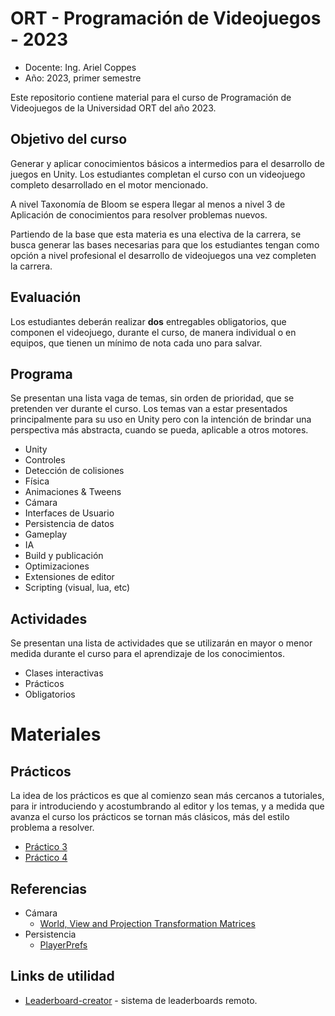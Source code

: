 # ORT - Programación de Videojuegos - 2023

* Docente: Ing. Ariel Coppes
* Año: 2023, primer semestre

Este repositorio contiene material para el curso de Programación de Videojuegos de la Universidad ORT del año 2023. 

## Objetivo del curso

Generar y aplicar conocimientos básicos a intermedios para el desarrollo de juegos en Unity. Los estudiantes completan el curso con un videojuego completo desarrollado en el motor mencionado.

A nivel Taxonomía de Bloom se espera llegar al menos a nivel 3 de Aplicación de conocimientos para resolver problemas nuevos.

Partiendo de la base que esta materia es una electiva de la carrera, se busca generar las bases necesarias para que los estudiantes tengan como opción a nivel profesional el desarrollo de videojuegos una vez completen la carrera.

## Evaluación 

Los estudiantes deberán realizar **dos** entregables obligatorios, que componen el videojuego, durante el curso, de manera individual o en equipos, que tienen un mínimo de nota cada uno para salvar.

## Programa

Se presentan una lista vaga de temas, sin orden de prioridad, que se pretenden ver durante el curso. Los temas van a estar presentados principalmente para su uso en Unity pero con la intención de brindar una perspectiva más abstracta, cuando se pueda, aplicable a otros motores.

* Unity
* Controles
* Detección de colisiones
* Física
* Animaciones & Tweens
* Cámara
* Interfaces de Usuario
* Persistencia de datos
* Gameplay
* IA
* Build y publicación
* Optimizaciones
* Extensiones de editor
* Scripting (visual, lua, etc)

## Actividades

Se presentan una lista de actividades que se utilizarán en mayor o menor medida durante el curso para el aprendizaje de los conocimientos.

* Clases interactivas
* Prácticos
* Obligatorios

# Materiales

## Prácticos

La idea de los prácticos es que al comienzo sean más cercanos a tutoriales, para ir introduciendo y acostumbrando al editor y los temas, y a medida que avanza el curso los prácticos se tornan más clásicos, más del estilo problema a resolver. 

* [Práctico 3](Practico3/Readme.md)
* [Práctico 4](Practico4/Readme.md)

## Referencias

* Cámara
  - [World, View and Projection Transformation Matrices](http://www.codinglabs.net/article_world_view_projection_matrix.aspx)
* Persistencia
  - [PlayerPrefs](https://docs.unity3d.com/ScriptReference/PlayerPrefs.html)

## Links de utilidad

* [Leaderboard-creator](https://danqzq.itch.io/leaderboard-creator) - sistema de leaderboards remoto. 